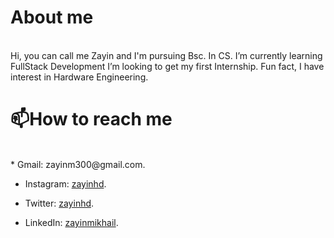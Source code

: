 # About me
<br>
Hi, you can call me Zayin and I'm pursuing Bsc. In CS. I’m currently learning FullStack Development
I’m looking to get my first Internship. Fun fact, I have interest in Hardware Engineering.

# 📫How to reach me
<br>
* Gmail: zayinm300@gmail.com.

* Instagram: [zayinhd](https://www.instagram.com/zayinhd/).

* Twitter: [zayinhd](https://twitter.com/zayinhd).

* LinkedIn: [zayinmikhail](https://www.linkedin.com/in/zayin-mikhail-229400269/).

